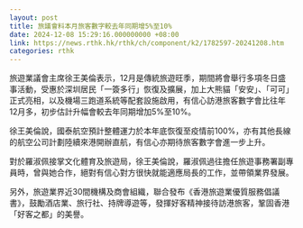 ```yaml
---
layout: post
title: 旅議會料本月旅客數字較去年同期增5%至10%
date: 2024-12-08 15:29:16.000000000 +08:00
link: https://news.rthk.hk/rthk/ch/component/k2/1782597-20241208.htm
categories: rthk
---
```


旅遊業議會主席徐王美倫表示，12月是傳統旅遊旺季，期間將會舉行多項冬日盛事活動，受惠於深圳居民「一簽多行」恢復及擴展，加上大熊貓「安安」、「可可」正式亮相，以及機場三跑道系統等配套設施啟用，有信心訪港旅客數字會比往年12月多，初步估計升幅會較去年同期增加5%至10%。

徐王美倫說，國泰航空預計整體運力於本年底恢復至疫情前100%，亦有其他長線的航空公司計劃陸續來港開辦直航，有信心亦期待旅客數字會進一步上升。

對於羅淑佩接掌文化體育及旅遊局，徐王美倫說，羅淑佩過往擔任旅遊事務署副專員時，曾與她合作，絕對有信心對方很快就能適應局長的工作，並帶領業界發展。

另外，旅遊業界近30間機構及商會組織，聯合發布《香港旅遊業優質服務倡議書》，鼓勵酒店業、旅行社、持牌導遊等，發揮好客精神接待訪港旅客，鞏固香港「好客之都」的美譽。
